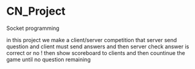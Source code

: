 # CN_Project
Socket programming 

in this project we make a client/server competition that server send question and client must send answers and then server check answer is correct or no ! 
then show scoreboard to clients and then countinue the game until no question remaining 

